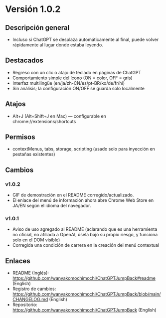 # Versión 1.0.2

## Descripción general

- Incluso si ChatGPT se desplaza automáticamente al final, puede volver rápidamente al lugar donde estaba leyendo.

## Destacados

- Regreso con un clic o atajo de teclado en páginas de ChatGPT
- Comportamiento simple del ícono (ON = color, OFF = gris)
- Interfaz multilingüe (en/ja/zh-CN/es/pt-BR/ko/de/fr/hi)
- Sin análisis; la configuración ON/OFF se guarda solo localmente

## Atajos

- Alt+J (Alt+Shift+J en Mac) — configurable en chrome://extensions/shortcuts

## Permisos

- contextMenus, tabs, storage, scripting (usado solo para inyección en pestañas existentes)

## Cambios

### v1.0.2
- GIF de demostración en el README corregido/actualizado.
- El enlace del menú de información ahora abre Chrome Web Store en JA/EN según el idioma del navegador.

### v1.0.1
- Aviso de uso agregado al README
  (aclarando que es una herramienta no oficial, no afiliada a OpenAI, úsela bajo su propio riesgo, y funciona solo en el DOM visible)
- Corregida una condición de carrera en la creación del menú contextual

## Enlaces
- README (Inglés): https://github.com/wanyakomochimochi/ChatGPTJumpBack#readme (English)
- Registro de cambios: https://github.com/wanyakomochimochi/ChatGPTJumpBack/blob/main/CHANGELOG.md (English)
- Repositorio: https://github.com/wanyakomochimochi/ChatGPTJumpBack (English)
